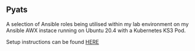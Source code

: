 ## Pyats

A selection of Ansible roles being utilised within my lab environment on my Ansible AWX instace running on Ubuntu 20.4 with a Kubernetes KS3 Pod.

Setup instructions can be found [HERE](https://www.linkedin.com/pulse/installing-ansible-awx-ubuntu-204-kubernetes-ks3-stephen-paynter-1e/)

